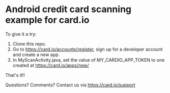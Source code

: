Android credit card scanning example for card.io
================================================

To give it a try:

1. Clone this repo.
2. Go to https://card.io/accounts/register, sign up for a developer account and create a new app. 
3. In MyScanActivity.java, set the value of MY_CARDIO_APP_TOKEN to one created at https://card.io/apps/new/

That's it!!

Questions? Comments? Contact us via https://card.io/support
